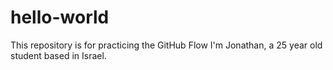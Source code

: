 # hello-world
This repository is for practicing the GitHub Flow
I'm Jonathan, a 25 year old student based in Israel. 

